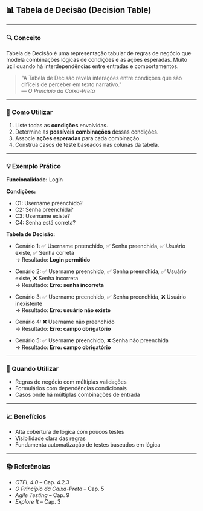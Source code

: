 ## 📊 Tabela de Decisão (Decision Table)

---

### 🔍 Conceito

Tabela de Decisão é uma representação tabular de regras de negócio que modela combinações lógicas de condições e as ações esperadas. Muito úzil quando há interdependências entre entradas e comportamentos.

> "A Tabela de Decisão revela interações entre condições que são difíceis de perceber em texto narrativo."  
> — _O Princípio da Caixa-Preta_

---

### 🧠 Como Utilizar

1. Liste todas as **condições** envolvidas.
2. Determine as **possíveis combinações** dessas condições.
3. Associe **ações esperadas** para cada combinação.
4. Construa casos de teste baseados nas colunas da tabela.

---

### 💡 Exemplo Prático

**Funcionalidade:** Login

**Condições:**

- C1: Username preenchido?
- C2: Senha preenchida?
- C3: Username existe?
- C4: Senha está correta?

**Tabela de Decisão:**

- Cenário 1: ✅ Username preenchido, ✅ Senha preenchida, ✅ Usuário existe, ✅ Senha correta  
  → Resultado: **Login permitido**

- Cenário 2: ✅ Username preenchido, ✅ Senha preenchida, ✅ Usuário existe, ❌ Senha incorreta  
  → Resultado: **Erro: senha incorreta**

- Cenário 3: ✅ Username preenchido, ✅ Senha preenchida, ❌ Usuário inexistente  
  → Resultado: **Erro: usuário não existe**

- Cenário 4: ❌ Username não preenchido  
  → Resultado: **Erro: campo obrigatório**

- Cenário 5: ✅ Username preenchido, ❌ Senha não preenchida  
  → Resultado: **Erro: campo obrigatório**

---

### 🚀 Quando Utilizar

- Regras de negócio com múltiplas validações
- Formulários com dependências condicionais
- Casos onde há múltiplas combinações de entrada

---

### 📈 Benefícios

- Alta cobertura de lógica com poucos testes
- Visibilidade clara das regras
- Fundamenta automatização de testes baseados em lógica

---

### 📚 Referências

- _CTFL 4.0_ – Cap. 4.2.3
- _O Princípio da Caixa-Preta_ – Cap. 5
- _Agile Testing_ – Cap. 9
- _Explore It_ – Cap. 3
